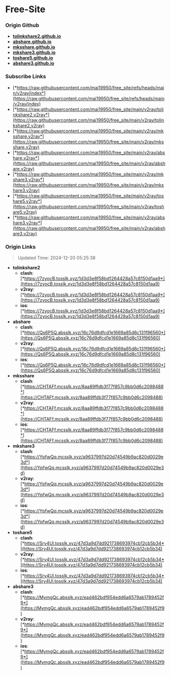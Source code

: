 # Free-Site

### Origin Github

- [**tolinkshare2.github.io**](https://github.com/tolinkshare2/tolinkshare2.github.io)
- [**abshare.github.io**](https://github.com/abshare/abshare.github.io)
- [**mksshare.github.io**](https://github.com/mksshare/mksshare.github.io)
- [**mkshare3.github.io**](https://github.com/mkshare3/mkshare3.github.io)
- [**toshare5.github.io**](https://github.com/toshare5/toshare5.github.io)
- [**abshare3.github.io**](https://github.com/abshare3/abshare3.github.io)

### Subscribe Links

- [*https://raw.githubusercontent.com/mai19950/free_site/refs/heads/main/v2ray/index*](https://raw.githubusercontent.com/mai19950/free_site/refs/heads/main/v2ray/index)
- [*https://raw.githubusercontent.com/mai19950/free_site/main/v2ray/tolinkshare2.v2ray*](https://raw.githubusercontent.com/mai19950/free_site/main/v2ray/tolinkshare2.v2ray)
- [*https://raw.githubusercontent.com/mai19950/free_site/main/v2ray/mksshare.v2ray*](https://raw.githubusercontent.com/mai19950/free_site/main/v2ray/mksshare.v2ray)
- [*https://raw.githubusercontent.com/mai19950/free_site/main/v2ray/abshare.v2ray*](https://raw.githubusercontent.com/mai19950/free_site/main/v2ray/abshare.v2ray)
- [*https://raw.githubusercontent.com/mai19950/free_site/main/v2ray/mkshare3.v2ray*](https://raw.githubusercontent.com/mai19950/free_site/main/v2ray/mkshare3.v2ray)
- [*https://raw.githubusercontent.com/mai19950/free_site/main/v2ray/toshare5.v2ray*](https://raw.githubusercontent.com/mai19950/free_site/main/v2ray/toshare5.v2ray)
- [*https://raw.githubusercontent.com/mai19950/free_site/main/v2ray/abshare3.v2ray*](https://raw.githubusercontent.com/mai19950/free_site/main/v2ray/abshare3.v2ray)

### Origin Links

> Updated Time: 2024-12-20 05:25:38

- **tolinkshare2**
  - **clash**: [*https://7zyocB.tosslk.xyz/1d3d3e8f58bd1264428a57c8150d1aa9*](https://7zyocB.tosslk.xyz/1d3d3e8f58bd1264428a57c8150d1aa9)
  - **v2ray**: [*https://7zyocB.tosslk.xyz/1d3d3e8f58bd1264428a57c8150d1aa9*](https://7zyocB.tosslk.xyz/1d3d3e8f58bd1264428a57c8150d1aa9)
  - **ios**: [*https://7zyocB.tosslk.xyz/1d3d3e8f58bd1264428a57c8150d1aa9*](https://7zyocB.tosslk.xyz/1d3d3e8f58bd1264428a57c8150d1aa9)
- **abshare**
  - **clash**: [*https://Qs6P5Q.absslk.xyz/16c76d9dfcd1e1669a85d8c131f96560*](https://Qs6P5Q.absslk.xyz/16c76d9dfcd1e1669a85d8c131f96560)
  - **v2ray**: [*https://Qs6P5Q.absslk.xyz/16c76d9dfcd1e1669a85d8c131f96560*](https://Qs6P5Q.absslk.xyz/16c76d9dfcd1e1669a85d8c131f96560)
  - **ios**: [*https://Qs6P5Q.absslk.xyz/16c76d9dfcd1e1669a85d8c131f96560*](https://Qs6P5Q.absslk.xyz/16c76d9dfcd1e1669a85d8c131f96560)
- **mksshare**
  - **clash**: [*https://CHTAFf.mcsslk.xyz/8aa89ffdb3f77f857c9bb0d6c2098488*](https://CHTAFf.mcsslk.xyz/8aa89ffdb3f77f857c9bb0d6c2098488)
  - **v2ray**: [*https://CHTAFf.mcsslk.xyz/8aa89ffdb3f77f857c9bb0d6c2098488*](https://CHTAFf.mcsslk.xyz/8aa89ffdb3f77f857c9bb0d6c2098488)
  - **ios**: [*https://CHTAFf.mcsslk.xyz/8aa89ffdb3f77f857c9bb0d6c2098488*](https://CHTAFf.mcsslk.xyz/8aa89ffdb3f77f857c9bb0d6c2098488)
- **mkshare3**
  - **clash**: [*https://YpfwQq.mcsslk.xyz/a9637997d20d74549b9ac820d0029e3d*](https://YpfwQq.mcsslk.xyz/a9637997d20d74549b9ac820d0029e3d)
  - **v2ray**: [*https://YpfwQq.mcsslk.xyz/a9637997d20d74549b9ac820d0029e3d*](https://YpfwQq.mcsslk.xyz/a9637997d20d74549b9ac820d0029e3d)
  - **ios**: [*https://YpfwQq.mcsslk.xyz/a9637997d20d74549b9ac820d0029e3d*](https://YpfwQq.mcsslk.xyz/a9637997d20d74549b9ac820d0029e3d)
- **toshare5**
  - **clash**: [*https://Sry4Ul.tosslk.xyz/47d3a9d7dd921738693974cb12cb5b34*](https://Sry4Ul.tosslk.xyz/47d3a9d7dd921738693974cb12cb5b34)
  - **v2ray**: [*https://Sry4Ul.tosslk.xyz/47d3a9d7dd921738693974cb12cb5b34*](https://Sry4Ul.tosslk.xyz/47d3a9d7dd921738693974cb12cb5b34)
  - **ios**: [*https://Sry4Ul.tosslk.xyz/47d3a9d7dd921738693974cb12cb5b34*](https://Sry4Ul.tosslk.xyz/47d3a9d7dd921738693974cb12cb5b34)
- **abshare3**
  - **clash**: [*https://MymgQc.absslk.xyz/ead462bdf954edd6a6579ab1789452f9*](https://MymgQc.absslk.xyz/ead462bdf954edd6a6579ab1789452f9)
  - **v2ray**: [*https://MymgQc.absslk.xyz/ead462bdf954edd6a6579ab1789452f9*](https://MymgQc.absslk.xyz/ead462bdf954edd6a6579ab1789452f9)
  - **ios**: [*https://MymgQc.absslk.xyz/ead462bdf954edd6a6579ab1789452f9*](https://MymgQc.absslk.xyz/ead462bdf954edd6a6579ab1789452f9)
